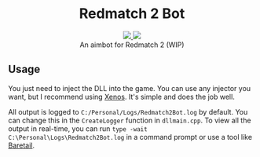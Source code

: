 <h1 align="center">Redmatch 2 Bot</h1>
<p align="center">
  <a href="https://github.com/Rebzzel/themmokhtar/Redmatch2Bot/blob/master/LICENSE">
    <img src="https://img.shields.io/github/license/themmokhtar/Redmatch2Bot.svg?style=flat-square"/>
  </a>
  <a href="https://github.com/themmokhtar/Redmatch2Bot/stargazers">
    <img src="https://img.shields.io/github/stars/themmokhtar/Redmatch2Bot.svg?style=flat-square"/>
  </a>
  <br>
  An aimbot for Redmatch 2 (WIP)
</p>

## Usage
You just need to inject the DLL into the game. You can use any injector you want, but I recommend using [Xenos](https://www.unknowncheats.me/forum/downloads.php?do=file&id=23686). It's simple and does the job well.

All output is logged to `C:/Personal/Logs/Redmatch2Bot.log` by default. You can change this in the `CreateLogger` function in `dllmain.cpp`.
To view all the output in real-time, you can run `type -wait C:\Personal\Logs\Redmatch2Bot.log` in a command prompt or use a tool like [Baretail](https://www.baremetalsoft.com/baretail/).
